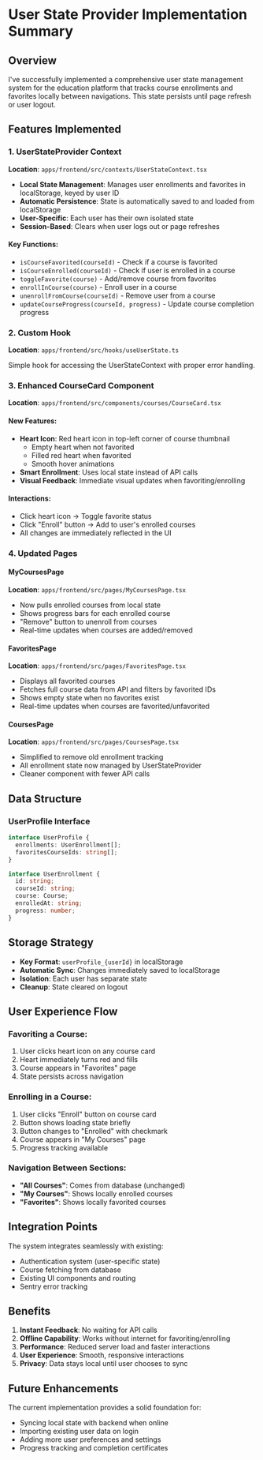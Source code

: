 # User State Provider Implementation Summary

## Overview

I've successfully implemented a comprehensive user state management system for the education platform that tracks course enrollments and favorites locally between navigations. This state persists until page refresh or user logout.

## Features Implemented

### 1. UserStateProvider Context

**Location**: `apps/frontend/src/contexts/UserStateContext.tsx`

- **Local State Management**: Manages user enrollments and favorites in localStorage, keyed by user ID
- **Automatic Persistence**: State is automatically saved to and loaded from localStorage
- **User-Specific**: Each user has their own isolated state
- **Session-Based**: Clears when user logs out or page refreshes

#### Key Functions:
- `isCourseFavorited(courseId)` - Check if a course is favorited
- `isCourseEnrolled(courseId)` - Check if user is enrolled in a course
- `toggleFavorite(course)` - Add/remove course from favorites
- `enrollInCourse(course)` - Enroll user in a course
- `unenrollFromCourse(courseId)` - Remove user from a course
- `updateCourseProgress(courseId, progress)` - Update course completion progress

### 2. Custom Hook

**Location**: `apps/frontend/src/hooks/useUserState.ts`

Simple hook for accessing the UserStateContext with proper error handling.

### 3. Enhanced CourseCard Component

**Location**: `apps/frontend/src/components/courses/CourseCard.tsx`

#### New Features:
- **Heart Icon**: Red heart icon in top-left corner of course thumbnail
  - Empty heart when not favorited
  - Filled red heart when favorited
  - Smooth hover animations
- **Smart Enrollment**: Uses local state instead of API calls
- **Visual Feedback**: Immediate visual updates when favoriting/enrolling

#### Interactions:
- Click heart icon → Toggle favorite status
- Click "Enroll" button → Add to user's enrolled courses
- All changes are immediately reflected in the UI

### 4. Updated Pages

#### MyCoursesPage
**Location**: `apps/frontend/src/pages/MyCoursesPage.tsx`

- Now pulls enrolled courses from local state
- Shows progress bars for each enrolled course
- "Remove" button to unenroll from courses
- Real-time updates when courses are added/removed

#### FavoritesPage
**Location**: `apps/frontend/src/pages/FavoritesPage.tsx`

- Displays all favorited courses
- Fetches full course data from API and filters by favorited IDs
- Shows empty state when no favorites exist
- Real-time updates when courses are favorited/unfavorited

#### CoursesPage
**Location**: `apps/frontend/src/pages/CoursesPage.tsx`

- Simplified to remove old enrollment tracking
- All enrollment state now managed by UserStateProvider
- Cleaner component with fewer API calls

## Data Structure

### UserProfile Interface
```typescript
interface UserProfile {
  enrollments: UserEnrollment[];
  favoritesCourseIds: string[];
}

interface UserEnrollment {
  id: string;
  courseId: string;
  course: Course;
  enrolledAt: string;
  progress: number;
}
```

## Storage Strategy

- **Key Format**: `userProfile_{userId}` in localStorage
- **Automatic Sync**: Changes immediately saved to localStorage
- **Isolation**: Each user has separate state
- **Cleanup**: State cleared on logout

## User Experience Flow

### Favoriting a Course:
1. User clicks heart icon on any course card
2. Heart immediately turns red and fills
3. Course appears in "Favorites" page
4. State persists across navigation

### Enrolling in a Course:
1. User clicks "Enroll" button on course card
2. Button shows loading state briefly
3. Button changes to "Enrolled" with checkmark
4. Course appears in "My Courses" page
5. Progress tracking available

### Navigation Between Sections:
- **"All Courses"**: Comes from database (unchanged)
- **"My Courses"**: Shows locally enrolled courses
- **"Favorites"**: Shows locally favorited courses

## Integration Points

The system integrates seamlessly with existing:
- Authentication system (user-specific state)
- Course fetching from database
- Existing UI components and routing
- Sentry error tracking

## Benefits

1. **Instant Feedback**: No waiting for API calls
2. **Offline Capability**: Works without internet for favoriting/enrolling
3. **Performance**: Reduced server load and faster interactions
4. **User Experience**: Smooth, responsive interactions
5. **Privacy**: Data stays local until user chooses to sync

## Future Enhancements

The current implementation provides a solid foundation for:
- Syncing local state with backend when online
- Importing existing user data on login
- Adding more user preferences and settings
- Progress tracking and completion certificates
